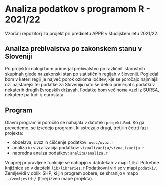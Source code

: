 # Analiza podatkov s programom R - 2021/22

Vzorčni repozitorij za projekt pri predmetu APPR v študijskem letu 2021/22. 

## Analiza prebivalstva po zakonskem stanu v Sloveniji

Pri projektni nalogi bom primerjal prebivalstvo po različnih starostnih skupinah glede na zakonski stan po statističnih regijah v Sloveniji. Pogledal bom v kateri regiji je največ porok oziroma ločitev, kje se poročajo najmlajši oz. najstarejši ter podatke za Slovenijo nato še delno primerjal s podatki v nekaterih drugih Evropskih državah. Podatke bom večinoma vzel iz SURSA, nekatere pa tudi iz eurostata.

## Program

Glavni program in poročilo se nahajata v datoteki `projekt.Rmd`.
Ko ga prevedemo, se izvedejo programi, ki ustrezajo drugi, tretji in četrti fazi projekta:

* obdelava, uvoz in čiščenje podatkov: `uvoz/uvoz.r`
* analiza in vizualizacija podatkov: `vizualizacija/vizualizacija.r`
* napredna analiza podatkov: `analiza/analiza.r`

Vnaprej pripravljene funkcije se nahajajo v datotekah v mapi `lib/`.
Potrebne knjižnice so v datoteki `lib/libraries.r`
Podatkovni viri so v mapi `podatki/`.
Zemljevidi v obliki SHP, ki jih program pobere,
se shranijo v mapo `../zemljevidi/` (torej izven mape projekta).
